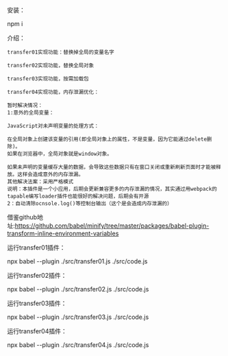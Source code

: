 安装：  

  npm i
  

介绍：  

    transfer01实现功能：替换掉全局的变量名字  

    transfer02实现功能，替换全局对象  

    transfer03实现功能，按需加载包  

    transfer04实现功能，内存泄漏优化：  
    
    暂时解决情况：  
    1:意外的全局变量：  

    JavaScript对未声明变量的处理方式：  

    在全局对象上创建该变量的引用(即全局对象上的属性，不是变量，因为它能通过delete删除)。  
    如果在浏览器中，全局对象就是window对象。  
    
    如果未声明的变量缓存大量的数据，会导致这些数据只有在窗口关闭或重新刷新页面时才能被释放。这样会造成意外的内存泄漏。  
    其他解决法案：采用严格模式  
    说明：本插件是一个小应用，后期会更新兼容更多的内存泄漏的情况，其实通过用webpack的tapable编写loader插件也能很好的解决问题，后期会有开源  
    2：自动清除ocnsole.log()等控制台输出（这个是会造成内存泄漏的）  
    


借鉴github地址:https://github.com/babel/minify/tree/master/packages/babel-plugin-transform-inline-environment-variables  


运行transfer01插件：  

   npx babel --plugin ./src/transfer01.js ./src/code.js  

运行transfer02插件：  

  npx babel --plugin ./src/transfer02.js ./src/code.js  

运行transfer03插件：  

  npx babel --plugin ./src/transfer03.js ./src/code.js  

运行transfer04插件：  

  npx babel --plugin ./src/transfer04.js ./src/code.js  

